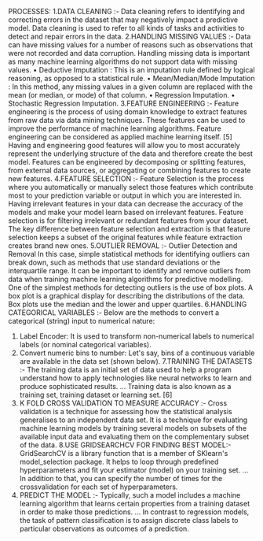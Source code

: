 PROCESSES:
1.DATA CLEANING :-
Data cleaning refers to identifying and correcting errors in the dataset that may
negatively impact a predictive model. Data cleaning is used to refer to all kinds of tasks and
activities to detect and repair errors in the data.
2.HANDLING MISSING VALUES :-
Data can have missing values for a number of reasons such as observations that were not
recorded and data corruption. Handling missing data is important as many machine
learning algorithms do not support data with missing values.
• Deductive Imputation : This is an imputation rule defined by logical reasoning,
as opposed to a statistical rule.
• Mean/Median/Mode Imputation : In this method, any missing values in a given
column are replaced with the mean (or median, or mode) of that column.
• Regression Imputation.
• Stochastic Regression Imputation.
3.FEATURE ENGINEERING :-
Feature engineering is the process of using domain knowledge to extract features from
raw data via data mining techniques. These features can be used to improve the performance
of machine learning algorithms. Feature engineering can be considered as applied machine
learning itself.
[5]
Having and engineering good features will allow you to most accurately represent the
underlying structure of the data and therefore create the best model. Features can be
engineered by decomposing or splitting features, from external data sources, or aggregating or
combining features to create new features.
4.FEATURE SELECTION :-
Feature Selection is the process where you automatically or
manually select those features which contribute most to your prediction variable or output in
which you are interested in. Having irrelevant features in your data can decrease the accuracy
of the models and make your model learn based on irrelevant features.
Feature selection is for filtering irrelevant or redundant features from your dataset. The
key difference between feature selection and extraction is that feature selection keeps a subset
of the original features while feature extraction creates brand new ones.
5.OUTLIER REMOVAL :-
Outlier Detection and Removal In this case, simple statistical methods for
identifying outliers can break down, such as methods that use standard deviations or the
interquartile range. It can be important to identify and remove outliers from data when
training machine learning algorithms for predictive modelling.
One of the simplest methods for detecting outliers is the use of box plots. A box plot is
a graphical display for describing the distributions of the data. Box plots use the median and
the lower and upper quartiles.
6.HANDLING CATEGORICAL VARIABLES :-
Below are the methods to convert a categorical (string) input to numerical nature:
1. Label Encoder: It is used to transform non-numerical labels to numerical
labels (or nominal categorical variables).
2. Convert numeric bins to number: Let's say, bins of a continuous variable are
available in the data set (shown below).
7.TRAINING THE DATASETS :-
The training data is an initial set of data used to help a program understand how to apply
technologies like neural networks to learn and produce sophisticated results. ... Training data is
also known as a training set, training dataset or learning set.
[6]
7. K FOLD CROSS VALIDATION TO MEASURE ACCURACY :-
Cross validation is a technique for assessing how the statistical analysis generalises to
an independent data set. It is a technique for evaluating machine learning models by training
several models on subsets of the available input data and evaluating them on the
complementary subset of the data.
8.USE GRIDSEARCHCV FOR FINDING BEST MODEL:-
GridSearchCV is a library function that is a member of SKlearn's model_selection
package. It helps to loop through predefined hyperparameters and fit your estimator (model)
on your training set. ... In addition to that, you can specify the number of times for the crossvalidation for each set of hyperparameters.
9. PREDICT THE MODEL :-
Typically, such a model includes a machine learning algorithm that learns certain
properties from a training dataset in order to make those predictions. ... In contrast to
regression models, the task of pattern classification is to assign discrete class labels to
particular observations as outcomes of a prediction.
